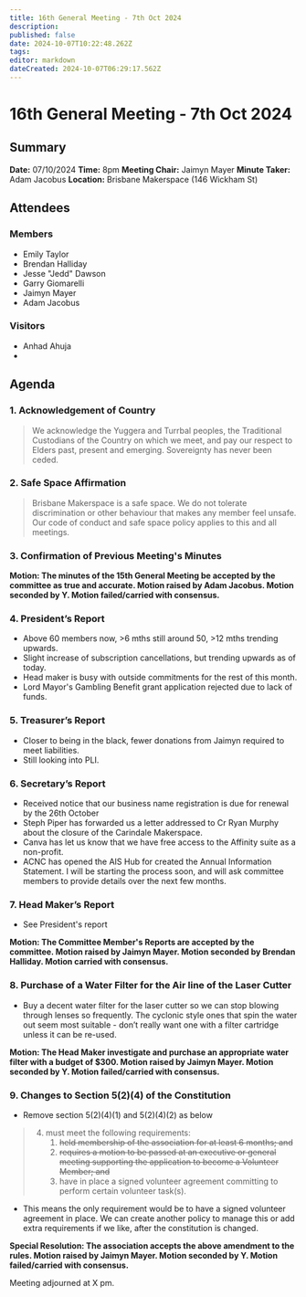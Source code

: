 ```yaml
---
title: 16th General Meeting - 7th Oct 2024
description: 
published: false
date: 2024-10-07T10:22:48.262Z
tags: 
editor: markdown
dateCreated: 2024-10-07T06:29:17.562Z
---
```


# 16th General Meeting - 7th Oct 2024
## Summary
**Date:** 07/10/2024 
**Time:** 8pm
**Meeting Chair:** Jaimyn Mayer
**Minute Taker:** Adam Jacobus
**Location:** Brisbane Makerspace (146 Wickham St)

## Attendees

### Members

- Emily Taylor
- Brendan Halliday
- Jesse "Jedd" Dawson
- Garry Giomarelli
- Jaimyn Mayer
- Adam Jacobus

### Visitors

- Anhad Ahuja
- 

## Agenda

### 1. Acknowledgement of Country

> We acknowledge the Yuggera and Turrbal peoples, the Traditional Custodians of the Country on which we meet, and pay our respect to Elders past, present and emerging. Sovereignty has never been ceded.

### 2. Safe Space Affirmation
> Brisbane Makerspace is a safe space. We do not tolerate discrimination or other behaviour that makes any member feel unsafe. Our code of conduct and safe space policy applies to this and all meetings.

### 3. Confirmation of Previous Meeting's Minutes

**Motion: The minutes of the 15th General Meeting be accepted by the committee as true and accurate. Motion raised by Adam Jacobus. Motion seconded by Y. Motion failed/carried with consensus.**

### 4. President’s Report

- Above 60 members now, >6 mths still around 50, >12 mths trending upwards.
- Slight increase of subscription cancellations, but trending upwards as of today.
- Head maker is busy with outside commitments for the rest of this month.
- Lord Mayor's Gambling Benefit grant application rejected due to lack of funds.

### 5. Treasurer’s Report

- Closer to being in the black, fewer donations from Jaimyn required to meet liabilities.
- Still looking into PLI.

### 6. Secretary’s Report

* Received notice that our business name registration is due for renewal by the 26th October
* Steph Piper has forwarded us a letter addressed to Cr Ryan Murphy about the closure of the Carindale Makerspace.
* Canva has let us know that we have free access to the Affinity suite as a non-profit.
* ACNC has opened the AIS Hub for created the Annual Information Statement. I will be starting the process soon, and will ask committee members to provide details over the next few months.


### 7. Head Maker’s Report

- See President's report

**Motion: The Committee Member's Reports are accepted by the committee. Motion raised by Jaimyn Mayer. Motion seconded by Brendan Halliday. Motion carried with consensus.**

### 8. Purchase of a Water Filter for the Air line of the Laser Cutter

- Buy a decent water filter for the laser cutter so we can stop blowing through lenses so frequently. The cyclonic style ones that spin the water out seem most suitable - don’t really want one with a filter cartridge unless it can be re-used.

**Motion: The Head Maker investigate and purchase an appropriate water filter with a budget of $300. Motion raised by Jaimyn Mayer. Motion seconded by Y. Motion failed/carried with consensus.**

### 9. Changes to Section 5(2)(4) of the Constitution

- Remove section 5(2)(4)(1) and 5(2)(4)(2) as below

> 4. must meet the following requirements:
>     1. ~~held membership of the association for at least 6 months; and~~
>     2. ~~requires a motion to be passed at an executive or general meeting supporting the application to become a Volunteer Member; and~~
>     2. have in place a signed volunteer agreement committing to perform certain volunteer task(s).

- This means the only requirement would be to have a signed volunteer agreement in place. We can create another policy to manage this or add extra requirements if we like, after the constitution is changed.

**Special Resolution: The association accepts the above amendment to the rules. Motion raised by Jaimyn Mayer. Motion seconded by Y. Motion failed/carried with consensus.**

Meeting adjourned at X pm.